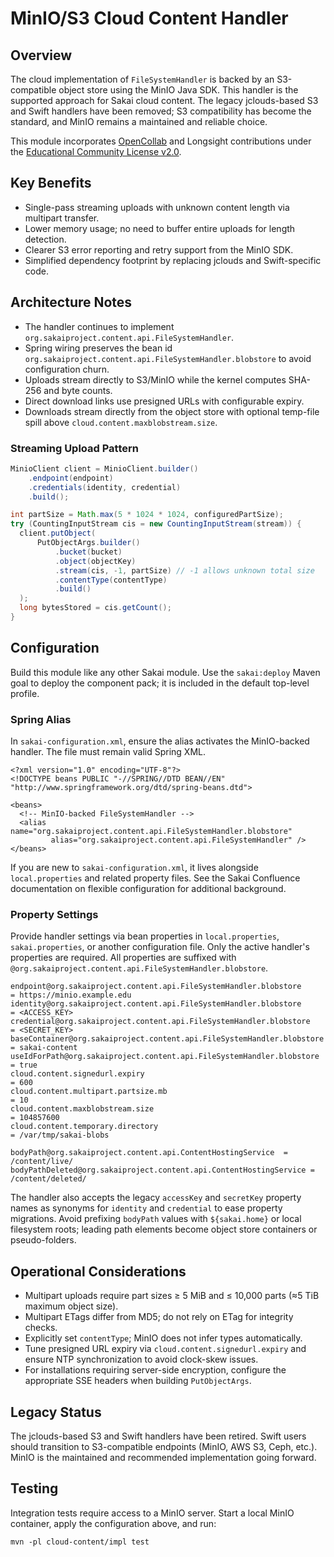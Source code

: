 # MinIO/S3 Cloud Content Handler

## Overview

The cloud implementation of `FileSystemHandler` is backed by an S3-compatible
object store using the MinIO Java SDK. This handler is the supported approach
for Sakai cloud content. The legacy jclouds-based S3 and Swift handlers have
been removed; S3 compatibility has become the standard, and MinIO remains a
maintained and reliable choice.

This module incorporates
[OpenCollab](https://github.com/OpenCollabZA/sakai-openstack-swift) and
Longsight contributions under the
[Educational Community License v2.0](http://opensource.org/licenses/ECL-2.0).

## Key Benefits

- Single-pass streaming uploads with unknown content length via multipart
  transfer.
- Lower memory usage; no need to buffer entire uploads for length detection.
- Clearer S3 error reporting and retry support from the MinIO SDK.
- Simplified dependency footprint by replacing jclouds and Swift-specific code.

## Architecture Notes

- The handler continues to implement `org.sakaiproject.content.api.FileSystemHandler`.
- Spring wiring preserves the bean id `org.sakaiproject.content.api.FileSystemHandler.blobstore`
  to avoid configuration churn.
- Uploads stream directly to S3/MinIO while the kernel computes SHA-256 and byte
  counts.
- Direct download links use presigned URLs with configurable expiry.
- Downloads stream directly from the object store with optional temp-file spill
  above `cloud.content.maxblobstream.size`.

### Streaming Upload Pattern

```java
MinioClient client = MinioClient.builder()
    .endpoint(endpoint)
    .credentials(identity, credential)
    .build();

int partSize = Math.max(5 * 1024 * 1024, configuredPartSize);
try (CountingInputStream cis = new CountingInputStream(stream)) {
  client.putObject(
      PutObjectArgs.builder()
          .bucket(bucket)
          .object(objectKey)
          .stream(cis, -1, partSize) // -1 allows unknown total size
          .contentType(contentType)
          .build()
  );
  long bytesStored = cis.getCount();
}
```

## Configuration

Build this module like any other Sakai module. Use the `sakai:deploy` Maven goal
to deploy the component pack; it is included in the default top-level profile.

### Spring Alias

In `sakai-configuration.xml`, ensure the alias activates the MinIO-backed
handler. The file must remain valid Spring XML.

```
<?xml version="1.0" encoding="UTF-8"?>
<!DOCTYPE beans PUBLIC "-//SPRING//DTD BEAN//EN" "http://www.springframework.org/dtd/spring-beans.dtd">

<beans>
  <!-- MinIO-backed FileSystemHandler -->
  <alias name="org.sakaiproject.content.api.FileSystemHandler.blobstore"
         alias="org.sakaiproject.content.api.FileSystemHandler" />
</beans>
```

If you are new to `sakai-configuration.xml`, it lives alongside `local.properties`
and related property files. See the Sakai Confluence documentation on flexible
configuration for additional background.

### Property Settings

Provide handler settings via bean properties in `local.properties`,
`sakai.properties`, or another configuration file. Only the active handler's
properties are required. All properties are suffixed with
`@org.sakaiproject.content.api.FileSystemHandler.blobstore`.

```
endpoint@org.sakaiproject.content.api.FileSystemHandler.blobstore      = https://minio.example.edu
identity@org.sakaiproject.content.api.FileSystemHandler.blobstore      = <ACCESS_KEY>
credential@org.sakaiproject.content.api.FileSystemHandler.blobstore    = <SECRET_KEY>
baseContainer@org.sakaiproject.content.api.FileSystemHandler.blobstore = sakai-content
useIdForPath@org.sakaiproject.content.api.FileSystemHandler.blobstore  = true
cloud.content.signedurl.expiry                                         = 600
cloud.content.multipart.partsize.mb                                    = 10
cloud.content.maxblobstream.size                                       = 104857600
cloud.content.temporary.directory                                      = /var/tmp/sakai-blobs

bodyPath@org.sakaiproject.content.api.ContentHostingService  = /content/live/
bodyPathDeleted@org.sakaiproject.content.api.ContentHostingService = /content/deleted/
```

The handler also accepts the legacy `accessKey` and `secretKey` property names
as synonyms for `identity` and `credential` to ease property migrations. Avoid
prefixing `bodyPath` values with `${sakai.home}` or local filesystem roots;
leading path elements become object store containers or pseudo-folders.

## Operational Considerations

- Multipart uploads require part sizes ≥ 5 MiB and ≤ 10,000 parts (≈5 TiB
  maximum object size).
- Multipart ETags differ from MD5; do not rely on ETag for integrity checks.
- Explicitly set `contentType`; MinIO does not infer types automatically.
- Tune presigned URL expiry via `cloud.content.signedurl.expiry` and ensure NTP
  synchronization to avoid clock-skew issues.
- For installations requiring server-side encryption, configure the appropriate
  SSE headers when building `PutObjectArgs`.

## Legacy Status

The jclouds-based S3 and Swift handlers have been retired. Swift users should
transition to S3-compatible endpoints (MinIO, AWS S3, Ceph, etc.). MinIO is the
maintained and recommended implementation going forward.

## Testing

Integration tests require access to a MinIO server. Start a local MinIO
container, apply the configuration above, and run:

```
mvn -pl cloud-content/impl test
```
